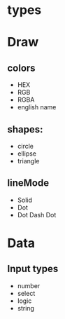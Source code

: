 # types
# Draw
## colors
- HEX
- RGB
- RGBA
- english name
## shapes:
- circle
- ellipse
- triangle
## lineMode
- Solid
- Dot
- Dot Dash Dot
# Data
## Input types
- number 
- select
- logic
- string
